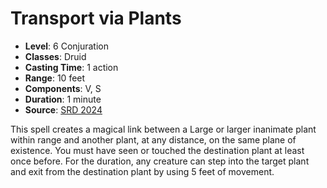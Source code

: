 # Transport via Plants

- **Level**: 6 Conjuration
- **Classes**: Druid
- **Casting Time**: 1 action
- **Range**: 10 feet
- **Components**: V, S
- **Duration**: 1 minute
- **Source**: [SRD 2024](../../../srds/SRD_2024.pdf)

This spell creates a magical link between a Large or larger inanimate plant within range and another plant, at any distance, on the same plane of existence. You must have seen or touched the destination plant at least once before. For the duration, any creature can step into the target plant and exit from the destination plant by using 5 feet of movement.

